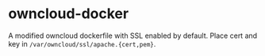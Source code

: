 # owncloud-docker
A modified owncloud dockerfile with SSL enabled by default. Place cert and key in `/var/owncloud/ssl/apache.{cert,pem}`.
